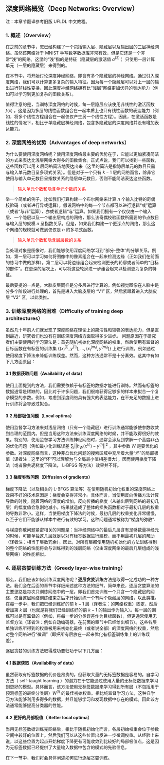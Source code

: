 ## 深度网络概览（Deep Networks: Overview）

注：本章节翻译参考旧版 UFLDL 中文教程。

### 1. 概述（Overview）

在之前的章节中，您已经构建了一个包括输入层、隐藏层以及输出层的三层神经网络。虽然该网络对于 MNIST 手写数字数据库非常有效，但是它还是一个非常“浅”的网络。这里的“浅”指的是特征（隐藏层的激活值 $\textstyle {a}^{(2)}$ ）只使用一层计算单元（一层的隐藏层）来得到的。

在本节中，将开始讨论深度神经网络，即含有多个隐藏层的神经网络。通过引入深度网络，我们可以计算更多复杂的输入特征。因为每一个隐藏层可以对上一层的输出进行非线性变换，因此深度神经网络拥有比“浅层”网络更加优异的表达能力（例如可以学习到更加复杂的函数关系）。

值得注意的是，当训练深度网络的时候，每一层隐层应该使用非线性的激活函数 $\textstyle f(x)$ 。这是因为多层的线性函数组合在一起本质上也只有线性函数的表达能力（例如，将多个线性方程组合在一起仅仅产生另一个线性方程）。因此，在激活函数是线性的情况下，相比于单隐藏层神经网络，包含多隐藏层的深度网络并没有增加表达能力。


### 2. 深度网络的优势（Advantages of deep networks）

为什么要使用深度网络呢？使用深度网络最主要的优势在于，它能以更加紧凑简洁的方式来表达比浅层网络大得多的函数集合。正式点说，我们可以找到一些函数，这些函数可以用 $\textstyle k$ 层网络简洁地表达出来（这里的简洁是指隐层单元的数目只需与输入单元数目呈多项式关系）。但是对于一个只有 $\textstyle k-1$ 层的网络而言，除非它使用与输入单元数目呈指数关系的隐层单元数目，否则不能简洁表达这些函数。

><font color=red>输入单元个数和隐含单元个数的关系</font>


举一个简单的例子，比如我们打算构建一个布尔网络来计算 $\textstyle n$ 个输入比特的奇偶校验码（或者进行异或运算）。假设网络中的每一个节点都可以进行逻辑“或”运算（或者“与非”运算），亦或者逻辑“与”运算。如果我们拥有一个仅仅由一个输入层、一个隐层以及一个输出层构成的网络，那么该奇偶校验函数所需要的节点数目与输入层的规模 $\textstyle n$ 呈指数关系。但是，如果我们构建一个更深点的网络，那么这个网络的规模就可做到仅仅是 $\textstyle n$ 的多项式函数。

><font color=red>输入单元个数和隐含层层数的关系</font>

当处理对象是图像时，我们能够使用深度网络学习到“部分-整体”的分解关系。例如，第一层可以学习如何将图像中的像素组合在一起来检测边缘（正如我们在前面的练习中做的那样）。第二层可以将边缘组合起来检测更长的轮廓或者简单的“目标的部件”。在更深的层次上，可以将这些轮廓进一步组合起来以检测更为复杂的特征。


最后要提的一点是，大脑皮层同样是分多层进行计算的。例如视觉图像在人脑中是分多个阶段进行处理的，首先是进入大脑皮层的 “V1” 区，然后紧跟着进入大脑皮层 “V2” 区，以此类推。

### 3. 训练深度网络的困难（Difficulty of training deep architectures）

虽然几十年前人们就发现了深度网络在理论上的简洁性和较强的表达能力，但是直到最近，研究者们也没有在训练深度网络方面取得多少进步。 问题原因在于研究者们主要使用的学习算法是：首先随机初始化深度网络的权重，然后使用有监督的目标函数在有标签的训练集 $\textstyle \left\{ \left( x_{l}^{\left( 1 \right)},{{y}^{\left( 1 \right)}} \right),...,\left( x_{l}^{\left( {{m}_{l}} \right)},{{y}^{\left( {{m}_{l}} \right)}} \right) \right\}$ 上进行训练。例如通过使用梯度下降法来降低训练误差。然而，这种方法通常不是十分奏效。这其中有如下几方面原因：


#### 3.1 数据获取问题（Availability of data）

使用上面提到的方法，我们需要依赖于有标签的数据才能进行训练。然而有标签的数据通常是稀缺的，因此对于许多问题，我们很难获得足够多的样本来拟合一个复杂模型的参数。例如，考虑到深度网络具有强大的表达能力，在不充足的数据上进行训练将会导致过拟合。

#### 3.2 局部极值问题（Local optima）

使用监督学习方法来对浅层网络（只有一个隐藏层）进行训练通常能够使参数收敛到合理的范围内。但是当用这种方法来训练深度网络的时候，并不能取得很好的效果。特别的，使用监督学习方法训练神经网络时，通常会涉及到求解一个高度非凸的优化问题（例如最小化训练误差 $\textstyle \sum\nolimits_{i}{||{{h}_{W}}\left( {{x}^{\left( i \right)}} \right)-{{y}^{\left( i \right)}}|{{|}^{2}}}$ ，其中参数 $\textstyle W$ 是要优化的参数。对深度网络而言，这种非凸优化问题的搜索区域中充斥着大量“坏”的局部极值（译者注：这里的“坏”可以理解为与全局最小值相差很大），因而使用梯度下降法（或者像共轭梯度下降法， L-BFGS 等方法）效果并不好。

#### 3.3 梯度弥散问题（Diffusion of gradients）

梯度下降法（以及相关的 L-BFGS 算法等）在使用随机初始化权重的深度网络上效果不好的技术原因是：梯度会变得非常小。具体而言，当使用反向传播方法计算导数的时候，随着网络的深度的增加，反向传播的梯度（从输出层到网络的最初几层）的幅度值会急剧地减小。结果就造成了整体的损失函数相对于最初几层的权重的导数非常小。这样，当使用梯度下降法的时候，最初几层的权重变化非常缓慢，以至于它们不能够从样本中进行有效的学习。这种问题通常被称为“梯度的弥散”.


与梯度弥散问题紧密相关的问题是：当神经网络中的最后几层含有足够数量神经元的时候，可能单独这几层就足以对有标签数据进行建模，而不用最初几层的帮助（译者注：相当于层数冗余）。因此，对所有层都使用随机初始化的方法训练得到的整个网络的性能将会与训练得到的浅层网络（仅由深度网络的最后几层组成的浅层网络）的性能相似。


### 4. 逐层贪婪训练方法（Greedy layer-wise training）

那么，我们应该如何训练深度网络呢？**逐层贪婪训练**方法是取得一定成功的一种方法。我们会在后面的章节中详细阐述这种方法的细节。简单来说，逐层贪婪算法的主要思路是每次只训练网络中的一层，即我们首先训练一个只含一个隐藏层的网络，仅当这层网络训练结束之后才开始训练一个有两个隐藏层的网络，以此类推。在每一步中，我们把已经训练好的前 $\textstyle k-1$ 层（译者注：的网络权重）固定，然后增加第 $\textstyle k$ 层（也就是将我们已经训练好的前 $\textstyle k-1$ 的输出作为输入）。每一层的训练可以是有监督的（例如，将每一步的分类误差作为目标函数），但更通常使用无监督方法（译者注：例如自动编码器，在前面的章节中已经给出细节）。这些各层单独训练所得到的权重被用来初始化最终（或者说全部）的深度网络的权重，然后对整个网络进行“微调”（即把所有层放在一起来优化有标签训练集上的训练误差）。


逐层贪婪的训练方法取得成功要归功于以下几方面：


#### 4.1 数据获取（Availability of data）

虽然获取有标签数据的代价是昂贵的，但获取大量的无标签数据是容易的。自学习方法（ self-taught learning ）的潜力在于它能通过使用大量的无标签数据来学习到更好的模型。具体而言，该方法使用无标签数据来学习得到所有层（不包括用于预测标签的最终分类层）$\textstyle {{W}^{\left( l \right)}}$ 的最佳初始权重。相比纯监督学习方法，这种自学习方法能够利用多得多的数据，并且能够学习和发现数据中存在的模式。因此该方法通常能够提高分类器的性能。


#### 4.2 更好的局部极值（ Better local optima）

当用无标签数据训练完网络后，相比于随机初始化而言，各层初始权重会位于参数空间中较好的位置上。然后我们可以从这些位置出发进一步微调权重。从经验上来说，以这些位置为起点开始梯度下降更有可能收敛到比较好的局部极值点，这是因为无标签数据已经提供了大量输入数据中包含的模式的先验信息。


在下一节中，我们将会具体阐述如何进行逐层贪婪训练。 